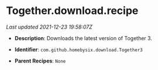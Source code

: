 # Together.download.recipe

_Last updated 2021-12-23 19:58:07Z_

- **Description**: Downloads the latest version of Together 3.

- **Identifier**: `com.github.homebysix.download.Together3`

- **Parent Recipes**: `None`
